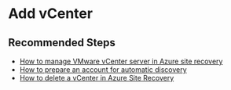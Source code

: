 <properties
    pageTitle="Site Recovery (VMware to Azure)/Add vCenter"
    description="Site Recovery (VMware to Azure)/Common issues during add vCenter"
    service="microsoft.recoveryservices"
    resource="vaults"
    authors="AnoopVasudavan, TobyTu"
    ms.author="aaronmax"
    displayOrder=""
    selfHelpType="generic"
    supportTopicIds="32680624"
    resourceTags=""
    productPesIds="16370"
    cloudEnvironments="public"
    articleId="72842b51-f522-4acb-9ef4-f78c5e87ec25"
/>

# Add vCenter

## **Recommended Steps**

* [How to manage VMware vCenter server in Azure site recovery](https://docs.microsoft.com/azure/site-recovery/vmware-azure-manage-vcenter)
* [How to prepare an account for automatic discovery](https://docs.microsoft.com/azure/site-recovery/vmware-azure-manage-vcenter#set-up-an-account-for-automatic-discovery)
* [How to delete a vCenter in Azure Site Recovery](https://docs.microsoft.com/azure/site-recovery/vmware-azure-manage-vcenter#delete-a-vcenter-server)

